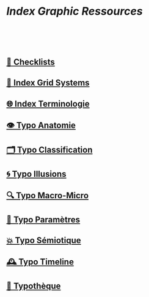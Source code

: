 # *Index Graphic Ressources*
# &nbsp;
## [📝 Checklists]()
## [🏢 Index Grid Systems]()
## [🌐 Index Terminologie](/index-graphic-terminology)
## [👁️ Typo Anatomie]()
## [🗂️ Typo Classification]()
## [🌀 Typo Illusions]()
## [🔍 Typo Macro-Micro]()
## [🧬 Typo Paramètres](/parameter-typefaces)
## [💥 Typo Sémiotique]()
## [🕰️ Typo Timeline](/overview-writing-history)
## [🔡 Typothèque](http://typo.eracom.ch)

